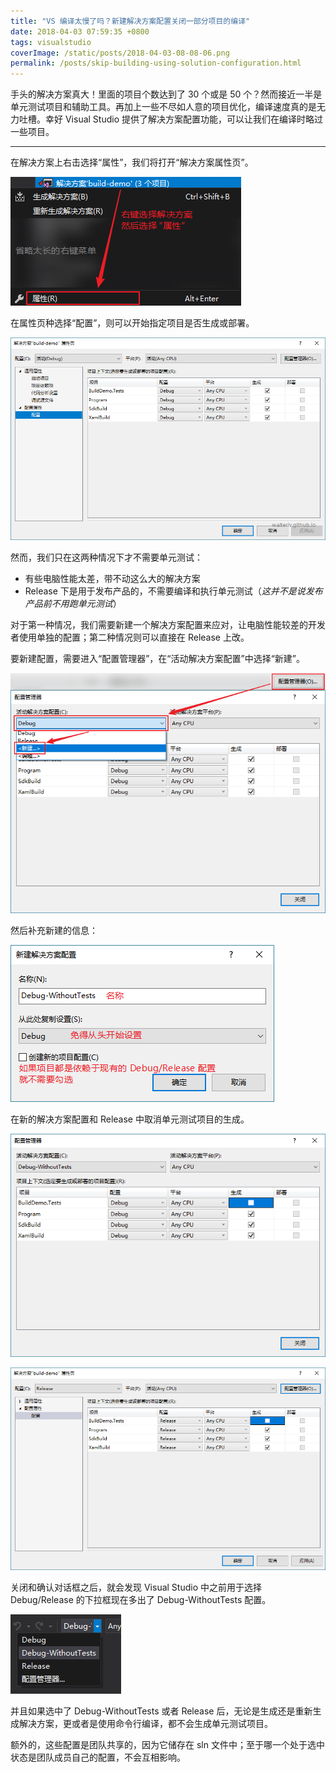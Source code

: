 ```yaml
---
title: "VS 编译太慢了吗？新建解决方案配置关闭一部分项目的编译"
date: 2018-04-03 07:59:35 +0800
tags: visualstudio
coverImage: /static/posts/2018-04-03-08-08-06.png
permalink: /posts/skip-building-using-solution-configuration.html
---
```


手头的解决方案真大！里面的项目个数达到了 30 个或是 50 个？然而接近一半是单元测试项目和辅助工具。再加上一些不尽如人意的项目优化，编译速度真的是无力吐槽。幸好 Visual Studio 提供了解决方案配置功能，可以让我们在编译时略过一些项目。

---

在解决方案上右击选择“属性”，我们将打开“解决方案属性页”。

![解决方案 - 属性](/static/posts/2018-04-03-08-08-06.png)

在属性页种选择“配置”，则可以开始指定项目是否生成或部署。

![解决方案属性页 - 配置](/static/posts/2018-04-03-08-09-42.png)

然而，我们只在这两种情况下才不需要单元测试：

- 有些电脑性能太差，带不动这么大的解决方案
- Release 下是用于发布产品的，不需要编译和执行单元测试（*这并不是说发布产品前不用跑单元测试*）

对于第一种情况，我们需要新建一个解决方案配置来应对，让电脑性能较差的开发者使用单独的配置；第二种情况则可以直接在 Release 上改。

要新建配置，需要进入“配置管理器”，在“活动解决方案配置”中选择“新建”。

![新建配置](/static/posts/2018-04-03-08-16-46.png)

然后补充新建的信息：

![填写新建配置的信息](/static/posts/2018-04-03-08-19-27.png)

在新的解决方案配置和 Release 中取消单元测试项目的生成。

![取消生成 - Debug-WithoutTests](/static/posts/2018-04-03-08-20-14.png)

![取消生成 - Release](/static/posts/2018-04-03-08-21-07.png)

关闭和确认对话框之后，就会发现 Visual Studio 中之前用于选择 Debug/Release 的下拉框现在多出了 Debug-WithoutTests 配置。

![](/static/posts/2018-04-03-08-21-51.png)

并且如果选中了 Debug-WithoutTests 或者 Release 后，无论是生成还是重新生成解决方案，更或者是使用命令行编译，都不会生成单元测试项目。

额外的，这些配置是团队共享的，因为它储存在 sln 文件中；至于哪一个处于选中状态是团队成员自己的配置，不会互相影响。


